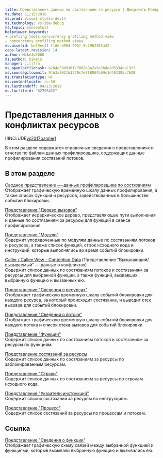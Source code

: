 ```yaml
---
title: Представления данных по состязаниям за ресурсы | Документы Майкрософт
ms.date: 11/15/2016
ms.prod: visual-studio-dev14
ms.technology: vs-ide-debug
ms.topic: conceptual
helpviewer_keywords:
- profilng tools,concurrency profiling method view
- concurrency profiling method views
ms.assetid: be79ec41-f1dd-4984-993f-5c2962355a32
caps.latest.revision: 14
author: MikeJo5000
ms.author: mikejo
manager: jillfra
ms.openlocfilehash: b284a53d930fc7882b9a2a9a3bde8d5334ea13ff
ms.sourcegitcommit: 94b3a052fb1229c7e7f8804b09c1d403385c7630
ms.translationtype: HT
ms.contentlocale: ru-RU
ms.lasthandoff: 04/23/2019
ms.locfileid: "62798432"
---
```

# <a name="resource-contention-data-views"></a>Представления данных о конфликтах ресурсов
[!INCLUDE[vs2017banner](../includes/vs2017banner.md)]

В этом разделе содержатся справочные сведения о представлениях и отчетах по файлам данных профилировщика, содержащих данные профилирования состязаний потоков.  
  
## <a name="in-this-section"></a>В этом разделе  
 [Сводное представление —-данные профилировщика по состязаниям](../profiling/resource-contention-data-views.md)  
 Отображает графическую временную шкалу данных профилирования, а также список функций и ресурсов, задействованных в большинстве событий блокировки.  
  
 [Представление "Дерево вызовов"](../profiling/call-tree-view-contention-data.md)  
 Отображает иерархическое дерево, представляющее пути выполнения и данные по состязаниям за ресурсы для функций в сеансе профилирования.  
  
 [Представление "Модули"](../profiling/modules-view-contention-data.md)  
 Содержит упорядоченные по модулям данные по состязаниям потоков и ресурсов, а также список функций, строк исходного кода и инструкций, которые выполнялись во время событий блокировки.  
  
 [Caller / Callee View -  Contention Data](../profiling/caller-callee-view-contention-data.md) (Представление "Вызывающий/вызываемый" — данные о конфликтах)  
 Содержит список данных по состязаниям потоков и состязаниям за ресурсы для выбранной функции, а также функций, вызвавших выбранную функцию и вызванных ею.  
  
 [Представление "Сведения о ресурсах"](../profiling/resource-details-view-contention-data.md)  
 Отображает графическую временную шкалу событий блокировки для каждого ресурса, за который происходит состязание, и выводит стек вызовов для событий блокировки.  
  
 [Представление "Сведения о потоке"](../profiling/thread-details-view-contention-data.md)  
 Отображает графическую временную шкалу событий блокировки для каждого потока и список стека вызовов для событий блокировки.  
  
 [Представление "Функции"](../profiling/functions-view-contention-data.md)  
 Содержит список данных по состязаниям потоков и состязаниям за ресурсы по функциям.  
  
 [Представление состязаний за ресурсы](../profiling/resource-contentions-view-contention-data.md)  
 Содержит список данных по состязаниям за ресурсы по заблокированным ресурсам.  
  
 [Представление "Строки"](../profiling/lines-view-contention-data.md)  
 Содержит список данных по состязаниям за ресурсы по строкам исходного кода.  
  
 [Представление "Указатели инструкций"](../profiling/instruction-pointers-ips-view-contention-data.md)  
 Содержит список состязаний за ресурсы по инструкциям.  
  
 [Представление "Процесс"](../profiling/process-view-contention-data.md)  
 Содержит список состязаний за ресурсы по процессам и потокам.  
  
## <a name="reference"></a>Ссылка  
 [Представление "Сведения о функции"](../profiling/function-details-view.md)  
 Отображает графическую схему связей между выбранной функцией и функциями, которые вызывали выбранную функцию и вызывались ею.
